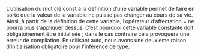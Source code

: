
L’utilisation du mot clé const à la définition d’une variable permet de faire en sorte que la valeur de la variable
ne puisse pas changer au cours de sa vie. Ainsi, à partir de la définition de cette variable, l’opérateur d’affectation
= ne pourra plus s’appliquer dessus. C’est pourquoi cette variable constante doit obligatoirement être initialisée ;
dans le cas contraire cela provoquera une erreur de compilation. En utilisant auto, nous avons une deuxième raison
d’initialisation obligatoire pour l’inférence de type.


